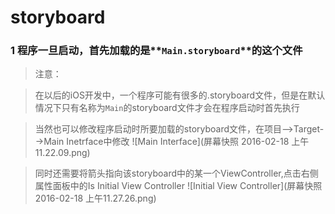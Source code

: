 #  storyboard

### 1 程序一旦启动，首先加载的是**`Main.storyboard`**的这个文件
> 注意：

>在以后的iOS开发中，一个程序可能有很多的.storyboard文件，但是在默认情况下只有名称为`Main`的storyboard文件才会在程序启动时首先执行

>当然也可以修改程序启动时所要加载的storyboard文件，在项目-->Target-->Main Inetrface中修改
![Main Interface](屏幕快照 2016-02-18 上午11.22.09.png)

>同时还需要将箭头指向该storyboard中的某一个ViewController,点击右侧属性面板中的Is Initial View Controller
![Initial View Controller](屏幕快照 2016-02-18 上午11.27.26.png)








